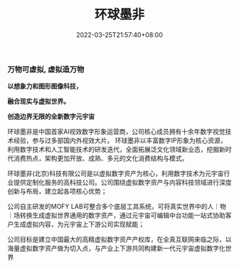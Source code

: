 ﻿---
weight: 
title: "环球墨非"
description: "环球墨非是中国首家AI视效数字形象运营商，公司核心成员拥有十余年数字视觉技术经验，参与过多部国内外视效大片。 环球墨非以丰富数字IP形象为核心资源，利用数字技术和人工智能技术的研发迭代，全面拓展泛文化领域新业态，挖掘新时代消费热点，架构更加开放、成熟、多元的文化消费结构与模式。"
date: 2022-03-25T21:57:40+08:00
lastmod: 2022-03-25T16:45:40+08:00
draft: false
authors: ["Metabd"]
featuredImage: "299.jpg"
link: "http://www.globalmofy.cn/"
tags: ["环球墨非","开发者服务"]
categories: ["navigation"]
navigation: ["开发者服务"]
lightgallery: true
toc: true
pinned: false
recommend: false
recommend1: false
---
### 万物可虚拟, 虚拟造万物

**以想象力和图形图像科技，**

**融合现实与虚拟世界。**

**创造边界无限的全新数字元宇宙**

环球墨非是中国首家AI视效数字形象运营商，公司核心成员拥有十余年数字视觉技术经验，参与过多部国内外视效大片。 环球墨非以丰富数字IP形象为核心资源，利用数字技术和人工智能技术的研发迭代，全面拓展泛文化领域新业态，挖掘新时代消费热点，架构更加开放、成熟、多元的文化消费结构与模式。

环球墨非(北京)科技有限公司是以虚拟数字资产为核心，利用数字技术为元宇宙行业提供定制化服务的高科技公司。公司围绕虚拟数字资产与内容科技领域进行深度创新与布局，建立起各项核心优势；

公司自主研发的MOFY LAB可整合多个底层工具系统，可将真实世界中的人｜物｜场转换生成虚拟世界通用的数字资产，通过元宇宙可编辑中台功能一站式协助客户生成虚拟内容，为元宇宙上下游公司实现赋能；

公司目标是建立中国最大的高精虚拟数字资产产权库，在全真互联网来临之际，以海量虚拟数字资产做为切入点，与产业上下游共同构建新一代元宇宙虚拟数字化世界